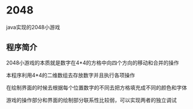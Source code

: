 # 2048
java实现的2048小游戏

## 程序简介
2048小游戏的本质就是数字在4*4的方格中向四个方向的移动和合并的操作

本程序利用4*4的二维数组去存放数字并且执行各项操作

在绘制界面的时候去根据每个位置数字的不同去把方格填充成不同的颜色和字体

游戏的操作部分和界面的绘制部分联系性比较弱，可以实现两者的独立调试
